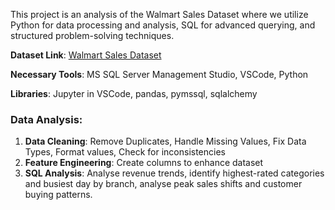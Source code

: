 This project is an analysis of the Walmart Sales Dataset where we utilize Python for data processing and analysis, SQL for advanced querying, and structured problem-solving techniques.

 **Dataset Link**: [Walmart Sales Dataset](https://www.kaggle.com/najir0123/walmart-10k-sales-datasets)

 **Necessary Tools**: MS SQL Server Management Studio, VSCode, Python

 **Libraries**: Jupyter in VSCode, pandas, pymssql, sqlalchemy

 ### Data Analysis:
 1. **Data Cleaning**: Remove Duplicates, Handle Missing Values, Fix Data Types, Format values, Check for inconsistencies
 2. **Feature Engineering**: Create columns to enhance dataset
 3. **SQL Analysis**: Analyse revenue trends, identify highest-rated categories and busiest day by branch, analyse peak sales shifts and customer buying patterns.
